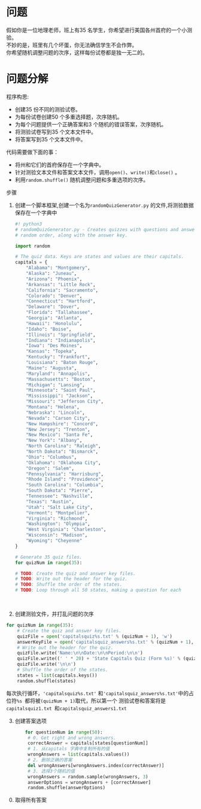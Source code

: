 # 问题

假如你是一位地理老师，班上有35 名学生，你希望进行美国各州首府的一个小测验。<br> 不妙的是，班里有几个坏蛋，你无法确信学生不会作弊。<br>你希望随机调整问题的次序，这样每份试卷都是独一无二的。

# 问题分解

程序构思:

- 创建35 份不同的测验试卷。
- 为每份试卷创建50 个多重选择题，次序随机。
- 为每个问题提供一个正确答案和3 个随机的错误答案，次序随机。
- 将测验试卷写到35 个文本文件中。
- 将答案写到35 个文本文件中。

代码需要做下面的事：

-  将州和它们的首府保存在一个字典中。
-  针对测验文本文件和答案文本文件，调用`open()`、`write()`和`close()` 。
-  利用`random.shuffle()` 随机调整问题和多重选项的次序。

步骤

1. 创建一个脚本框架,创建一个名为`randomQuizGenerator.py`  的文件,将测验数据保存在一个字典中

   ```python
   #! python3
   # randomQuizGenerator.py - Creates quizzes with questions and answers in
   # random order, along with the answer key.

   import random

   # The quiz data. Keys are states and values are their capitals.
   capitals = {
       "Alabama": "Montgomery",
       "Alaska": "Juneau",
       "Arizona": "Phoenix",
       "Arkansas": "Little Rock",
       "California": "Sacramento",
       "Colorado": "Denver",
       "Connecticut": "Hartford",
       "Delaware": "Dover",
       "Florida": "Tallahassee",
       "Georgia": "Atlanta",
       "Hawaii": "Honolulu",
       "Idaho": "Boise",
       "Illinois": "Springfield",
       "Indiana": "Indianapolis",
       "Iowa": "Des Moines",
       "Kansas": "Topeka",
       "Kentucky": "Frankfort",
       "Louisiana": "Baton Rouge",
       "Maine": "Augusta",
       "Maryland": "Annapolis",
       "Massachusetts": "Boston",
       "Michigan": "Lansing",
       "Minnesota": "Saint Paul",
       "Mississippi": "Jackson",
       "Missouri": "Jefferson City",
       "Montana": "Helena",
       "Nebraska": "Lincoln",
       "Nevada": "Carson City",
       "New Hampshire": "Concord",
       "New Jersey": "Trenton",
       "New Mexico": "Santa Fe",
       "New York": "Albany",
       "North Carolina": "Raleigh",
       "North Dakota": "Bismarck",
       "Ohio": "Columbus",
       "Oklahoma": "Oklahoma City",
       "Oregon": "Salem",
       "Pennsylvania": "Harrisburg",
       "Rhode Island": "Providence",
       "South Carolina": "Columbia",
       "South Dakota": "Pierre",
       "Tennessee": "Nashville",
       "Texas": "Austin",
       "Utah": "Salt Lake City",
       "Vermont": "Montpelier",
       "Virginia": "Richmond",
       "Washington": "Olympia",
       "West Virginia": "Charleston",
       "Wisconsin": "Madison",
       "Wyoming": "Cheyenne"
   }

   # Generate 35 quiz files.
   for quizNum in range(35):

   # TODO: Create the quiz and answer key files.
   # TODO: Write out the header for the quiz.
   # TODO: Shuffle the order of the states.
   # TODO: Loop through all 50 states, making a question for each

   ```

   ​

2.  创建测验文件，并打乱问题的次序

   ```python
   for quizNum in range(35):
       # Create the quiz and answer key files.
       quizFile = open('capitalsquiz%s.txt' % (quizNum + 1), 'w')
       answerKeyFile = open('capitalsquiz_answers%s.txt' % (quizNum + 1), 'w')
       # Write out the header for the quiz.
       quizFile.write('Name:\n\nDate:\n\nPeriod:\n\n')
       quizFile.write((' ' * 20) + 'State Capitals Quiz (Form %s)' % (quizNum + 1))
       quizFile.write('\n\n')
       # Shuffle the order of the states.
       states = list(capitals.keys())
       random.shuffle(states)
   ```

   每次执行循环，`'capitalsquiz%s.txt'` 和`'capitalsquiz_answers%s.txt'`中的占位符`%s `都将被`(quizNum + 1)`取代，所以第一个 测验试卷和答案将是`capitalsquiz1.txt `和`capitalsquiz_answers1.txt` 

3.  创建答案选项

   ```python
          for questionNum in range(50):
           # 0. Get right and wrong answers.
           correctAnswer = capitals[states[questionNum]]
           # 1. 从capitals 字典中复制所有的值
           wrongAnswers = list(capitals.values())
           # 2. 删除正确的答案
           del wrongAnswers[wrongAnswers.index(correctAnswer)]
           # 3. 选择3个随机的值
           wrongAnswers = random.sample(wrongAnswers, 3)
           answerOptions = wrongAnswers + [correctAnswer]
           random.shuffle(answerOptions)
   ```

   0. 取得所有答案

